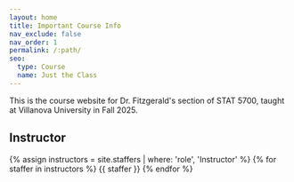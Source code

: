 ```yaml
---
layout: home
title: Important Course Info
nav_exclude: false
nav_order: 1
permalink: /:path/
seo:
  type: Course
  name: Just the Class
---
```


This is the course website for Dr. Fitzgerald's section of STAT 5700, taught at Villanova University in Fall 2025.

## Instructor

{% assign instructors = site.staffers | where: 'role', 'Instructor' %}
{% for staffer in instructors %}
{{ staffer }}
{% endfor %}